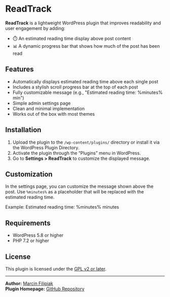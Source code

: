# ReadTrack

**ReadTrack** is a lightweight WordPress plugin that improves readability and user engagement by adding:
- ⏱️ An estimated reading time display above post content
- 📊 A dynamic progress bar that shows how much of the post has been read

## Features

- Automatically displays estimated reading time above each single post
- Includes a stylish scroll progress bar at the top of each post
- Fully customizable message (e.g., "Estimated reading time: %minutes% min")
- Simple admin settings page
- Clean and minimal implementation
- Works out of the box with most themes

## Installation

1. Upload the plugin to the `/wp-content/plugins/` directory or install it via the WordPress Plugin Directory.
2. Activate the plugin through the “Plugins” menu in WordPress.
3. Go to **Settings > ReadTrack** to customize the displayed message.

## Customization

In the settings page, you can customize the message shown above the post. Use `%minutes%` as a placeholder that will be replaced with the estimated reading time.

Example:
Estimated reading time: %minutes% minutes


## Requirements

- WordPress 5.8 or higher
- PHP 7.2 or higher

## License

This plugin is licensed under the [GPL v2 or later](https://www.gnu.org/licenses/gpl-2.0.html).

---

**Author:** [Marcin Filipiak](https://github.com/marcin-filipiak)  
**Plugin Homepage:** [GitHub Repository](https://github.com/marcin-filipiak/wordpress_readtrack)

